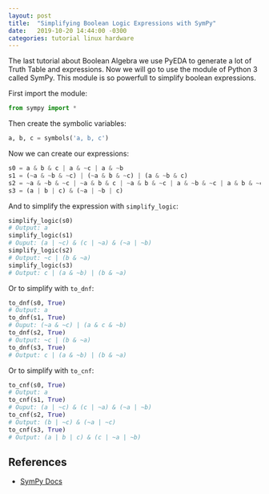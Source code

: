 ```yaml
---
layout: post
title:  "Simplifying Boolean Logic Expressions with SymPy"
date:   2019-10-20 14:44:00 -0300
categories: tutorial linux hardware
---
```

The last tutorial about Boolean Algebra we use PyEDA to generate a lot of Truth Table and expressions. Now we will go to use the module of Python 3 called SymPy. This module is so powerfull to simplify boolean expressions.

First import the module:
```python
from sympy import *
```

Then create the symbolic variables:
```python
a, b, c = symbols('a, b, c')
```

Now we can create our expressions:
```python
s0 = a & b & c | a & ~c | a & ~b
s1 = (~a & ~b & ~c) | (~a & b & ~c) | (a & ~b & c)
s2 = ~a & ~b & ~c | ~a & b & c | ~a & b & ~c | a & ~b & ~c | a & b & ~c
s3 = (a | b | c) & (~a | ~b | c)
```

And to simplify the expression with `simplify_logic`:
```python
simplify_logic(s0)
# Output: a
simplify_logic(s1)
# Ouput: (a | ~c) & (c | ~a) & (~a | ~b)
simplify_logic(s2)
# Output: ~c | (b & ~a)
simplify_logic(s3)
# Output: c | (a & ~b) | (b & ~a)
```

Or to simplify with `to_dnf`:
```python
to_dnf(s0, True)
# Output: a
to_dnf(s1, True)
# Ouput: (~a & ~c) | (a & c & ~b)
to_dnf(s2, True)
# Output: ~c | (b & ~a)
to_dnf(s3, True)
# Output: c | (a & ~b) | (b & ~a)
```

Or to simplify with `to_cnf`:
```python
to_cnf(s0, True)
# Output: a
to_cnf(s1, True)
# Ouput: (a | ~c) & (c | ~a) & (~a | ~b)
to_cnf(s2, True)
# Output: (b | ~c) & (~a | ~c)
to_cnf(s3, True)
# Output: (a | b | c) & (c | ~a | ~b)
```

## References

 - [SymPy Docs](https://docs.sympy.org/latest/modules/logic.html)